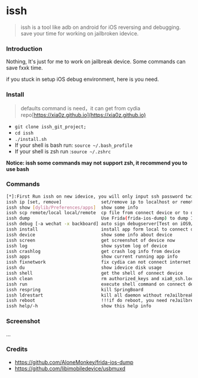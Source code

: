 # issh
> issh is a tool like adb on android for iOS reversing and debugging. save your time for working on jailbroken idevice.



### Introduction 

Nothing,  It's just for me to work on jailbreak device. Some commands can save fxxk time.

if you stuck in setup iOS debug environment, here is you need. 



### Install

> defaults command is need，it can get from cydia repo[https://xia0z.github.io](https://xia0z.github.io)

- `git clone issh_git_project;`
- `cd issh`
- `./install.sh`
- If your shell is bash run: `source ~/.bash_profile` 
- If your shell is zsh run :`source ~/.zshrc`


**Notice: issh some commands may not support zsh, it recommend you to use bash**

### Commands

```bash
[*]:First Run issh on new idevice, you will only input ssh password twice! 
issh ip [set, remove]               set/remove ip to localhost or remote ip 
issh show [dylib/Preferences/apps]  show some info       
issh scp remote/local local/remote  cp file from connect device or to device 
issh dump                           Use Frida(frida-ios-dump) to dump IPA 
issh debug [-a wechat -x backboard] auto sign debugserver[Test on iOS9/10/11/12] and happy to debug 
issh install                        install app form local to connect device 
issh device                         show some info about device 
issh screen                         get screenshot of device now 
issh log                            show system log of device 
issh crashlog                       get crash log info from device 
issh apps                           show current running app info 
issh fixnetwork                     fix cydia can not connect internet by remove network config  
issh du                             show idevice disk usage 
issh shell                          get the shell of connect device 
issh clean                          rm authorized_keys and xia0_ssh.lock from device 
issh run                            execute shell command on connect device 
issh respring                       kill SpringBoard     
issh ldrestart                      kill all daemon without reJailbreak 
issh reboot                         !!!if do reboot, you need reJailbreak! 
issh help/-h                        show this help info 
```


### Screenshot

...

### Credits

- https://github.com/AloneMonkey/frida-ios-dump
- https://github.com/libimobiledevice/usbmuxd

